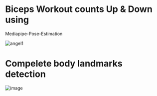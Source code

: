 # Biceps Workout counts Up & Down using 
  Mediapipe-Pose-Estimation


![angel1](https://user-images.githubusercontent.com/53949585/229462216-d13ac25b-ce71-4210-b360-408bcdaf32b0.jpg)


# Compelete body landmarks detection
![image](https://user-images.githubusercontent.com/53949585/229498342-dfe65b08-82e9-4f28-8d4a-ff18d40c0f26.png)
